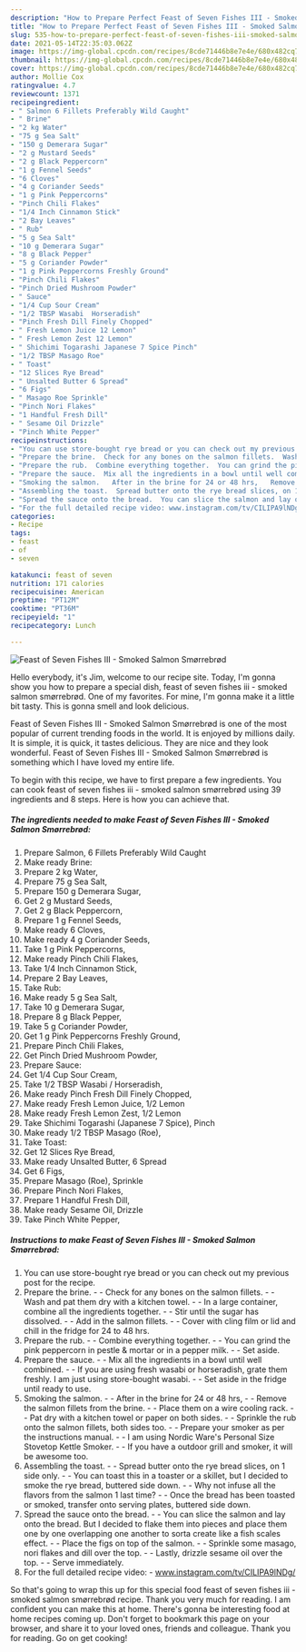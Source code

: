 ```yaml
---
description: "How to Prepare Perfect Feast of Seven Fishes III - Smoked Salmon Smørrebrød"
title: "How to Prepare Perfect Feast of Seven Fishes III - Smoked Salmon Smørrebrød"
slug: 535-how-to-prepare-perfect-feast-of-seven-fishes-iii-smoked-salmon-smorrebrod
date: 2021-05-14T22:35:03.062Z
image: https://img-global.cpcdn.com/recipes/8cde71446b8e7e4e/680x482cq70/feast-of-seven-fishes-iii-smoked-salmon-smorrebrod-recipe-main-photo.jpg
thumbnail: https://img-global.cpcdn.com/recipes/8cde71446b8e7e4e/680x482cq70/feast-of-seven-fishes-iii-smoked-salmon-smorrebrod-recipe-main-photo.jpg
cover: https://img-global.cpcdn.com/recipes/8cde71446b8e7e4e/680x482cq70/feast-of-seven-fishes-iii-smoked-salmon-smorrebrod-recipe-main-photo.jpg
author: Mollie Cox
ratingvalue: 4.7
reviewcount: 1371
recipeingredient:
- " Salmon 6 Fillets Preferably Wild Caught"
- " Brine"
- "2 kg Water"
- "75 g Sea Salt"
- "150 g Demerara Sugar"
- "2 g Mustard Seeds"
- "2 g Black Peppercorn"
- "1 g Fennel Seeds"
- "6 Cloves"
- "4 g Coriander Seeds"
- "1 g Pink Peppercorns"
- "Pinch Chili Flakes"
- "1/4 Inch Cinnamon Stick"
- "2 Bay Leaves"
- " Rub"
- "5 g Sea Salt"
- "10 g Demerara Sugar"
- "8 g Black Pepper"
- "5 g Coriander Powder"
- "1 g Pink Peppercorns Freshly Ground"
- "Pinch Chili Flakes"
- "Pinch Dried Mushroom Powder"
- " Sauce"
- "1/4 Cup Sour Cream"
- "1/2 TBSP Wasabi  Horseradish"
- "Pinch Fresh Dill Finely Chopped"
- " Fresh Lemon Juice 12 Lemon"
- " Fresh Lemon Zest 12 Lemon"
- " Shichimi Togarashi Japanese 7 Spice Pinch"
- "1/2 TBSP Masago Roe"
- " Toast"
- "12 Slices Rye Bread"
- " Unsalted Butter 6 Spread"
- "6 Figs"
- " Masago Roe Sprinkle"
- "Pinch Nori Flakes"
- "1 Handful Fresh Dill"
- " Sesame Oil Drizzle"
- "Pinch White Pepper"
recipeinstructions:
- "You can use store-bought rye bread or you can check out my previous post for the recipe."
- "Prepare the brine.  Check for any bones on the salmon fillets.  Wash and pat them dry with a kitchen towel.  In a large container, combine all the ingredients together.  Stir until the sugar has dissolved.  Add in the salmon fillets.  Cover with cling film or lid and chill in the fridge for 24 to 48 hrs."
- "Prepare the rub.  Combine everything together.  You can grind the pink peppercorn in pestle &amp; mortar or in a pepper milk.  Set aside."
- "Prepare the sauce.  Mix all the ingredients in a bowl until well combined.  If you are using fresh wasabi or horseradish, grate them freshly. I am just using store-bought wasabi.  Set aside in the fridge until ready to use."
- "Smoking the salmon.   After in the brine for 24 or 48 hrs,   Remove the salmon fillets from the brine.  Place them on a wire cooling rack.  Pat dry with a kitchen towel or paper on both sides.  Sprinkle the rub onto the salmon fillets, both sides too.  Prepare your smoker as per the instructions manual.  I am using Nordic Ware&#39;s Personal Size Stovetop Kettle Smoker.  If you have a outdoor grill and smoker, it will be awesome too."
- "Assembling the toast.  Spread butter onto the rye bread slices, on 1 side only.  You can toast this in a toaster or a skillet, but I decided to smoke the rye bread, buttered side down.  Why not infuse all the flavors from the salmon 1 last time?  Once the bread has been toasted or smoked, transfer onto serving plates, buttered side down."
- "Spread the sauce onto the bread.  You can slice the salmon and lay onto the bread. But I decided to flake them into pieces and place them one by one overlapping one another to sorta create like a fish scales effect.  Place the figs on top of the salmon.  Sprinkle some masago, nori flakes and dill over the top.  Lastly, drizzle sesame oil over the top.  Serve immediately."
- "For the full detailed recipe video: www.instagram.com/tv/CILIPA9lNDg/"
categories:
- Recipe
tags:
- feast
- of
- seven

katakunci: feast of seven 
nutrition: 171 calories
recipecuisine: American
preptime: "PT12M"
cooktime: "PT36M"
recipeyield: "1"
recipecategory: Lunch

---
```



![Feast of Seven Fishes III - Smoked Salmon Smørrebrød](https://img-global.cpcdn.com/recipes/8cde71446b8e7e4e/680x482cq70/feast-of-seven-fishes-iii-smoked-salmon-smorrebrod-recipe-main-photo.jpg)

Hello everybody, it's Jim, welcome to our recipe site. Today, I'm gonna show you how to prepare a special dish, feast of seven fishes iii - smoked salmon smørrebrød. One of my favorites. For mine, I'm gonna make it a little bit tasty. This is gonna smell and look delicious.



Feast of Seven Fishes III - Smoked Salmon Smørrebrød is one of the most popular of current trending foods in the world. It is enjoyed by millions daily. It is simple, it is quick, it tastes delicious. They are nice and they look wonderful. Feast of Seven Fishes III - Smoked Salmon Smørrebrød is something which I have loved my entire life.


To begin with this recipe, we have to first prepare a few ingredients. You can cook feast of seven fishes iii - smoked salmon smørrebrød using 39 ingredients and 8 steps. Here is how you can achieve that.

<!--inarticleads1-->

##### The ingredients needed to make Feast of Seven Fishes III - Smoked Salmon Smørrebrød:

1. Prepare  Salmon, 6 Fillets Preferably Wild Caught
1. Make ready  Brine:
1. Prepare 2 kg Water,
1. Prepare 75 g Sea Salt,
1. Prepare 150 g Demerara Sugar,
1. Get 2 g Mustard Seeds,
1. Get 2 g Black Peppercorn,
1. Prepare 1 g Fennel Seeds,
1. Make ready 6 Cloves,
1. Make ready 4 g Coriander Seeds,
1. Take 1 g Pink Peppercorns,
1. Make ready Pinch Chili Flakes,
1. Take 1/4 Inch Cinnamon Stick,
1. Prepare 2 Bay Leaves,
1. Take  Rub:
1. Make ready 5 g Sea Salt,
1. Take 10 g Demerara Sugar,
1. Prepare 8 g Black Pepper,
1. Take 5 g Coriander Powder,
1. Get 1 g Pink Peppercorns Freshly Ground,
1. Prepare Pinch Chili Flakes,
1. Get Pinch Dried Mushroom Powder,
1. Prepare  Sauce:
1. Get 1/4 Cup Sour Cream,
1. Take 1/2 TBSP Wasabi / Horseradish,
1. Make ready Pinch Fresh Dill Finely Chopped,
1. Make ready  Fresh Lemon Juice, 1/2 Lemon
1. Make ready  Fresh Lemon Zest, 1/2 Lemon
1. Take  Shichimi Togarashi (Japanese 7 Spice), Pinch
1. Make ready 1/2 TBSP Masago (Roe),
1. Take  Toast:
1. Get 12 Slices Rye Bread,
1. Make ready  Unsalted Butter, 6 Spread
1. Get 6 Figs,
1. Prepare  Masago (Roe), Sprinkle
1. Prepare Pinch Nori Flakes,
1. Prepare 1 Handful Fresh Dill,
1. Make ready  Sesame Oil, Drizzle
1. Take Pinch White Pepper,




<!--inarticleads2-->

##### Instructions to make Feast of Seven Fishes III - Smoked Salmon Smørrebrød:

1. You can use store-bought rye bread or you can check out my previous post for the recipe.
1. Prepare the brine. -  - Check for any bones on the salmon fillets. -  - Wash and pat them dry with a kitchen towel. -  - In a large container, combine all the ingredients together. -  - Stir until the sugar has dissolved. -  - Add in the salmon fillets. -  - Cover with cling film or lid and chill in the fridge for 24 to 48 hrs.
1. Prepare the rub. -  - Combine everything together. -  - You can grind the pink peppercorn in pestle &amp; mortar or in a pepper milk. -  - Set aside.
1. Prepare the sauce. -  - Mix all the ingredients in a bowl until well combined. -  - If you are using fresh wasabi or horseradish, grate them freshly. I am just using store-bought wasabi. -  - Set aside in the fridge until ready to use.
1. Smoking the salmon.  -  - After in the brine for 24 or 48 hrs,  -  - Remove the salmon fillets from the brine. -  - Place them on a wire cooling rack. -  - Pat dry with a kitchen towel or paper on both sides. -  - Sprinkle the rub onto the salmon fillets, both sides too. -  - Prepare your smoker as per the instructions manual. -  - I am using Nordic Ware&#39;s Personal Size Stovetop Kettle Smoker. -  - If you have a outdoor grill and smoker, it will be awesome too.
1. Assembling the toast. -  - Spread butter onto the rye bread slices, on 1 side only. -  - You can toast this in a toaster or a skillet, but I decided to smoke the rye bread, buttered side down. -  - Why not infuse all the flavors from the salmon 1 last time? -  - Once the bread has been toasted or smoked, transfer onto serving plates, buttered side down.
1. Spread the sauce onto the bread. -  - You can slice the salmon and lay onto the bread. But I decided to flake them into pieces and place them one by one overlapping one another to sorta create like a fish scales effect. -  - Place the figs on top of the salmon. -  - Sprinkle some masago, nori flakes and dill over the top. -  - Lastly, drizzle sesame oil over the top. -  - Serve immediately.
1. For the full detailed recipe video: - www.instagram.com/tv/CILIPA9lNDg/




So that's going to wrap this up for this special food feast of seven fishes iii - smoked salmon smørrebrød recipe. Thank you very much for reading. I am confident you can make this at home. There's gonna be interesting food at home recipes coming up. Don't forget to bookmark this page on your browser, and share it to your loved ones, friends and colleague. Thank you for reading. Go on get cooking!
